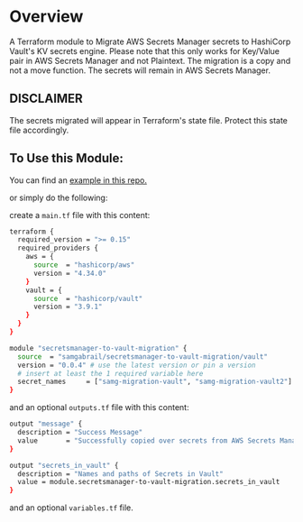 # Overview

A Terraform module to Migrate AWS Secrets Manager secrets to HashiCorp Vault's KV secrets engine. Please note that this only works for Key/Value pair in AWS Secrets Manager and not Plaintext. The migration is a copy and not a move function. The secrets will remain in AWS Secrets Manager.

## DISCLAIMER

The secrets migrated will appear in Terraform's state file. Protect this state file accordingly.

## To Use this Module:

You can find an [example in this repo.](https://github.com/samgabrail/aws-secrets-manager-migration-to-vault)

or simply do the following:

create a `main.tf` file with this content:
```bash
terraform {
  required_version = ">= 0.15"
  required_providers {
    aws = {
      source  = "hashicorp/aws"
      version = "4.34.0"
    }
    vault = {
      source  = "hashicorp/vault"
      version = "3.9.1"
    }
  }
}

module "secretsmanager-to-vault-migration" {
  source  = "samgabrail/secretsmanager-to-vault-migration/vault"
  version = "0.0.4" # use the latest version or pin a version
  # insert at least the 1 required variable here
  secret_names     = ["samg-migration-vault", "samg-migration-vault2"]
}
```

and an optional `outputs.tf` file with this content:
```bash
output "message" {
  description = "Success Message"
  value       = "Successfully copied over secrets from AWS Secrets Manager to HashiCorp Vault! Here are the secret names and paths below:"
}

output "secrets_in_vault" {
  description = "Names and paths of Secrets in Vault"
  value = module.secretsmanager-to-vault-migration.secrets_in_vault
}
```

and an optional `variables.tf` file.
